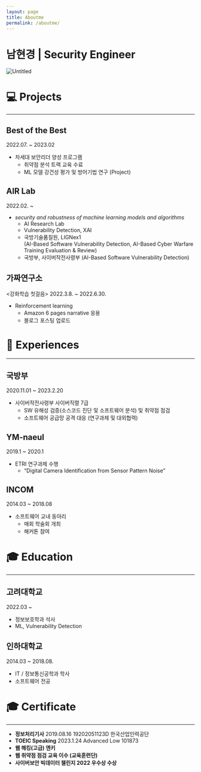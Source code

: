 ```yaml
---
layout: page
title: Aboutme
permalink: /aboutme/
---
```


# 남현경 | Security Engineer

![Untitled](/AIRS12.github.io/profile.jpg)

# 💻  Projects

---

## Best of the Best

2022.07. ~ 2023.02

- 차세대 보안리더 양성 프로그램
    - 취약점 분석 트랙 교육 수료
    - ML 모델 강건성 평가 및 방어기법 연구 (Project)
    

## AIR Lab

2022.02. ~ 

- *security and robustness of machine learning models and algorithms*
    - AI Research Lab
    - Vulnerability Detection, XAI
    - 국방기술품질원, LIGNex1  
    (AI-Based Software Vulnerability Detection, AI-Based Cyber Warfare Training Evaluation & Review)
    - 국방부, 사이버작전사령부 
    (AI-Based Software Vulnerability Detection)

## 가짜연구소

<강화학습 첫걸음>
2022.3.8. ~ 2022.6.30.

- Reinforcement learning
    - Amazon 6 pages narrative 응용
    - 블로그 포스팅 업로드
    

# 🎈  Experiences

---

## 국방부

2020.11.01 ~ 2023.2.20

- 사이버작전사령부 사이버직렬 7급
    - SW 유해성 검증(소스코드 진단 및 소프트웨어 분석) 및 취약점 점검
    - 소프트웨어 공급망 공격 대응 (연구과제 및 대외협력)

## YM-naeul

2019.1 ~ 2020.1

- ETRI 연구과제 수행
    - “Digital Camera Identification from Sensor Pattern Noise”

## INCOM

2014.03 ~ 2018.08

- 소프트웨어 교내 동아리
    - 매회 학술회 개최
    - 해커톤 참여

# 🎓  Education

---

## 고려대학교

2022.03 ~ 

- 정보보호학과 석사
- ML, Vulnerability Detection

## 인하대학교

2014.03 ~ 2018.08.

- IT / 정보통신공학과 학사
- 소프트웨어 전공

# 🎓  C**ertificate**

---

- **정보처리기사** 2019.08.16 19202051123D 한국산업인력공단
- **TOEIC Speaking**  2023.1.24 Advanced Low 101873
- **웹 해킹(고급) 엔키**
- **웹 취약점 점검 교육 이수 (교육훈련단)**
- **사이버보안 빅데이터 챌린지 2022 우수상 수상**